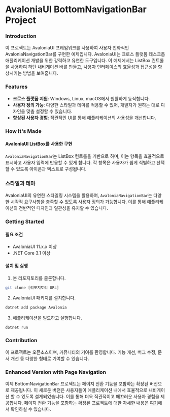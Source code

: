 # AvaloniaUI BottomNavigationBar Project
### Introduction
이 프로젝트는 AvaloniaUI 프레임워크를 사용하여 사용자 친화적인 AvaloniaNavigationBar를 구현한 예제입니다. AvaloniaUI는 크로스 플랫폼 데스크톱 애플리케이션 개발을 위한 강력하고 유연한 도구입니다. 이 예제에서는 ListBox 컨트롤을 사용하여 하단 내비게이션 바를 만들고, 사용자 인터페이스의 효율성과 접근성을 향상시키는 방법을 보여줍니다.

### Features
- **크로스 플랫폼 지원**: Windows, Linux, macOS에서 원활하게 동작합니다.
- **사용자 정의 가능**: 다양한 스타일과 테마를 적용할 수 있어, 개발자가 원하는 대로 디자인을 맞춤 설정할 수 있습니다.
- **향상된 사용자 경험**: 직관적인 UI를 통해 애플리케이션의 사용성을 개선합니다.
### How It's Made
#### AvaloniaUI ListBox를 사용한 구현
`AvaloniaNavigationBar`는 ListBox 컨트롤을 기반으로 하며, 이는 항목을 효율적으로 표시하고 사용자 입력에 반응할 수 있게 합니다. 각 항목은 사용자가 쉽게 식별하고 선택할 수 있도록 아이콘과 텍스트로 구성됩니다.

### 스타일과 테마
AvaloniaUI의 유연한 스타일링 시스템을 활용하여, `AvaloniaNavigationBar`는 다양한 시각적 요구사항을 충족할 수 있도록 사용자 정의가 가능합니다. 이를 통해 애플리케이션의 전반적인 디자인과 일관성을 유지할 수 있습니다.

### Getting Started
#### 필요 조건
- AvaloniaUI 11.x.x 이상
- .NET Core 3.1 이상
#### 설치 및 실행
1. 본 리포지토리를 클론합니다.
```bash
git clone [리포지토리 URL]
```

2. AvaloniaUI 패키지를 설치합니다.
```csharp
dotnet add package Avalonia
```

3. 애플리케이션을 빌드하고 실행합니다.
```arduino
dotnet run
```

### Contribution
이 프로젝트는 오픈소스이며, 커뮤니티의 기여를 환영합니다. 기능 개선, 버그 수정, 문서 개선 등 다양한 형태로 기여할 수 있습니다.

### Enhanced Version with Page Navigation
이제 BottomNavigationBar 프로젝트는 페이지 전환 기능을 포함하는 확장된 버전으로 제공됩니다. 이 새로운 버전은 사용자들이 애플리케이션 내에서 효율적으로 내비게이션 할 수 있도록 설계되었습니다. 이를 통해 더욱 직관적이고 매끄러운 사용자 경험을 제공합니다. 페이지 전환 기능을 포함하는 확장된 프로젝트에 대한 자세한 내용은 [여기](https://github.com/lukewire129/AvaloniaNavigationPage)에서 확인하실 수 있습니다.

